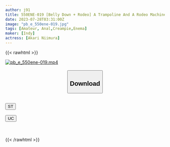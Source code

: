 ```yaml
---
author: j91
title: 550ENE-019 [Belly Down + Rodeo] A Trampoline And A Rodeo Machine In The Stomach That Is Plummeting With An Enema, A Living Hell Of An Intestinal Shake. The Moment The Intestinal Juice Is Injected From The Trembling Anus, The Beautiful Woman Faints In Agony To The Forbidden Pleasure That Can Not Be Turned Back Anymore. Tokyo Kancho 14 Akari (Akari Niimura)
date: 2023-07-28T03:31:00Z
image: "pb_e_550ene-019.jpg"
tags: [Amateur, Anal,Creampie,Enema]
maker: [Indy]
actress: [Akari Niimura]
---
```



{{< rawhtml >}}

<div class="video" data-videoid="PGWJB2BjpxsLJx">
    <a href="javascript:;">
        <img src="https://my.j91.asia/posts/pb_e_550ene-019/pb_e_550ene-019.jpg" width="WIDTH" height="HEIGHT" alt="pb_e_550ene-019.mp4" loading="lazy">
    </a>
</div>

<script type="text/javascript" src="https://j91.asia/asset/on-demand-st.js"></script>

<br>
  <link rel="stylesheet" href="https://j91.asia/asset/bs5.css">
  
  <center>
  <button class="btn btn-primary" type="button" data-bs-toggle="collapse" data-bs-target=".multi-collapse" aria-expanded="false" aria-controls="multiCollapseExample1 multiCollapseExample2"><h2>Download</h2></button></center>
</p>
<div class="row">
  <div class="col">
    <div class="collapse multi-collapse" id="multiCollapseExample1">
      <div class="card card-body">
	      	      <br>
<div class="buttons">  
<a href="https://streamtape.to/v/PGWJB2BjpxsLJx"><button class="btn-hover color-3"><i class="fa fa-download"></i> ST</button></a></div>
    </div>
  </div>
</div>
  <div class="col">
    <div class="collapse multi-collapse" id="multiCollapseExample2">
      <div class="card card-body">
	      <br>
<div class="buttons">
    <a href="https://userscloud.com/fb0yldi9neur"><button class="btn-hover color-9"><i class="fa fa-download"></i> UC</button></a></div>
<br><br>
      </div>
    </div>
  </div>
</div>

{{< /rawhtml >}}
